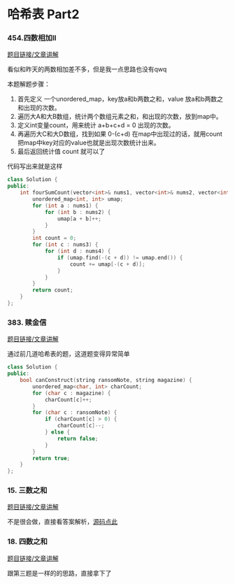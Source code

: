 # 哈希表 Part2

### 454.四数相加II

[题目链接/文章讲解](https://programmercarl.com/0454.%E5%9B%9B%E6%95%B0%E7%9B%B8%E5%8A%A0II.html)

看似和昨天的两数相加差不多，但是我一点思路也没有qwq

本题解题步骤：
1. 首先定义 一个unordered_map，key放a和b两数之和，value 放a和b两数之和出现的次数。
2. 遍历大A和大B数组，统计两个数组元素之和，和出现的次数，放到map中。
3. 定义int变量count，用来统计 a+b+c+d = 0 出现的次数。
4. 再遍历大C和大D数组，找到如果 0-(c+d) 在map中出现过的话，就用count把map中key对应的value也就是出现次数统计出来。
5. 最后返回统计值 count 就可以了

代码写出来就是这样
~~~c++
class Solution {
public:
    int fourSumCount(vector<int>& nums1, vector<int>& nums2, vector<int>& nums3, vector<int>& nums4) {
        unordered_map<int, int> umap;
        for (int a : nums1) {
            for (int b : nums2) {
                umap[a + b]++;
            }
        }
        int count = 0;
        for (int c : nums3) {
            for (int d : nums4) {
                if (umap.find(-(c + d)) != umap.end()) {
                    count += umap[-(c + d)];
                }
            }
        }
        return count;
    }
};
~~~


### 383. 赎金信

[题目链接/文章讲解](https://programmercarl.com/0383.%E8%B5%8E%E9%87%91%E4%BF%A1.html)

通过前几道哈希表的题，这道题变得异常简单
~~~c++
class Solution {
public:
    bool canConstruct(string ransomNote, string magazine) {
        unordered_map<char, int> charCount;
        for (char c : magazine) {
            charCount[c]++;
        }
        for (char c : ransomNote) {
            if (charCount[c] > 0) {
                charCount[c]--;
            } else {
                return false;
            }
        }
        return true;
    }
};
~~~

### 15. 三数之和

[题目链接/文章讲解](https://programmercarl.com/0015.%E4%B8%89%E6%95%B0%E4%B9%8B%E5%92%8C.html)

不是很会做，直接看答案解析，[源码点此](./15.三数之和.cpp)

### 18. 四数之和

[题目链接/文章讲解](https://programmercarl.com/0018.%E5%9B%9B%E6%95%B0%E4%B9%8B%E5%92%8C.html)

跟第三题是一样的的思路，直接拿下了